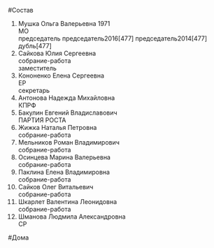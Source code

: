 #Состав  
1. Мушка Ольга Валерьевна 1971  
    МО  
    председатель председатель2016[477] председатель2014[477] дубль[477]  
2. Сайкова Юлия Сергеевна  
    собрание-работа  
    заместитель  
3. Кононенко Елена Сергеевна  
    ЕР  
    секретарь  
4. Антонова Надежда Михайловна  
    КПРФ  
5. Бакулин Евгений Владиславович  
    ПАРТИЯ РОСТА  
6. Жижка Наталья Петровна  
    собрание-работа  
7. Мельников Роман Владимирович  
    собрание-работа  
8. Осинцева Марина Валерьевна  
    собрание-работа  
9. Паклина Елена Владимировна  
    собрание-работа  
10. Сайков Олег Витальевич  
    собрание-работа  
11. Шкарлет Валентина Леонидовна  
    собрание-работа  
12. Шманова Людмила Александровна  
    СР  
  
#Дома  
  
